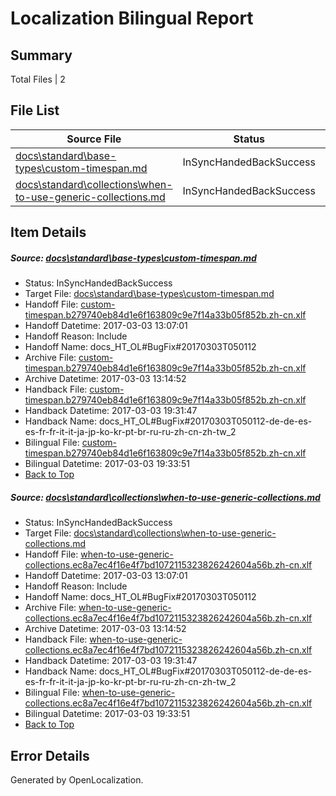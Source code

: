# <a name='report-top'></a> Localization Bilingual Report

## Summary
 Total Files | 2

## File List
 Source File | Status | Details 
 ----------- | ------ | ------- 
 [docs\standard\base-types\custom-timespan.md](https://github.com/dotnet/docs/blob/90fe68f7f3c4b46502b5d3770b1a2d57c6af748a/docs/standard/base-types/custom-timespan.md) | InSyncHandedBackSuccess | [Details](#bec60437d4345decaf38f2bbb9434922ac8896833374)
 [docs\standard\collections\when-to-use-generic-collections.md](https://github.com/dotnet/docs/blob/90fe68f7f3c4b46502b5d3770b1a2d57c6af748a/docs/standard/collections/when-to-use-generic-collections.md) | InSyncHandedBackSuccess | [Details](#bde317c165981775330e1d0d8261d355e2401bc93431)

## Item Details
##### <a name='bec60437d4345decaf38f2bbb9434922ac8896833374'></a> Source: [docs\standard\base-types\custom-timespan.md](https://github.com/dotnet/docs/blob/90fe68f7f3c4b46502b5d3770b1a2d57c6af748a/docs/standard/base-types/custom-timespan.md)
* Status: InSyncHandedBackSuccess
* Target File: [docs\standard\base-types\custom-timespan.md](https://github.com/dotnet/docs.zh-cn/blob/1f9569c5de835350afd06116ed9c719ceea1aedc/docs/standard/base-types/custom-timespan.md)
* Handoff File: [custom-timespan.b279740eb84d1e6f163809c9e7f14a33b05f852b.zh-cn.xlf](https://github.com/dotnet/docs.handoff/blob/406e8740dd998908549c57c85872ec780a130cdf/ol-handoff/dotnet/docs.zh-cn/master/dotnet-core/custom-timespan.b279740eb84d1e6f163809c9e7f14a33b05f852b.zh-cn.xlf)
* Handoff Datetime: 2017-03-03 13:07:01
* Handoff Reason: Include
* Handoff Name: docs_HT_OL#BugFix#20170303T050112
* Archive File: [custom-timespan.b279740eb84d1e6f163809c9e7f14a33b05f852b.zh-cn.xlf](https://github.com/dotnet/docs.handoff/blob/03ce65f61d9731447656e04e57b587817bdd5223/ol-archive/dotnet/docs.zh-cn/master/dotnet-core/custom-timespan.b279740eb84d1e6f163809c9e7f14a33b05f852b.zh-cn.xlf)
* Archive Datetime: 2017-03-03 13:14:52
* Handback File: [custom-timespan.b279740eb84d1e6f163809c9e7f14a33b05f852b.zh-cn.xlf](https://github.com/dotnet/docs.handback/blob/f46cc14e2223b0de35745af0e8fef18a5e14758f/ol-handback/dotnet/docs.zh-cn/master/dotnet-core/custom-timespan.b279740eb84d1e6f163809c9e7f14a33b05f852b.zh-cn.xlf)
* Handback Datetime: 2017-03-03 19:31:47
* Handback Name: docs_HT_OL#BugFix#20170303T050112-de-de-es-es-fr-fr-it-it-ja-jp-ko-kr-pt-br-ru-ru-zh-cn-zh-tw_2
* Bilingual File: [custom-timespan.b279740eb84d1e6f163809c9e7f14a33b05f852b.zh-cn.xlf](https://github.com/dotnet/docs.handback/blob/f46cc14e2223b0de35745af0e8fef18a5e14758f/ol-handback/dotnet/docs.zh-cn/master/dotnet-core/custom-timespan.b279740eb84d1e6f163809c9e7f14a33b05f852b.zh-cn.xlf)
* Bilingual Datetime: 2017-03-03 19:33:51
* [Back to Top](#report-top)

##### <a name='bde317c165981775330e1d0d8261d355e2401bc93431'></a> Source: [docs\standard\collections\when-to-use-generic-collections.md](https://github.com/dotnet/docs/blob/90fe68f7f3c4b46502b5d3770b1a2d57c6af748a/docs/standard/collections/when-to-use-generic-collections.md)
* Status: InSyncHandedBackSuccess
* Target File: [docs\standard\collections\when-to-use-generic-collections.md](https://github.com/dotnet/docs.zh-cn/blob/1f9569c5de835350afd06116ed9c719ceea1aedc/docs/standard/collections/when-to-use-generic-collections.md)
* Handoff File: [when-to-use-generic-collections.ec8a7ec4f16e4f7bd1072115323826242604a56b.zh-cn.xlf](https://github.com/dotnet/docs.handoff/blob/406e8740dd998908549c57c85872ec780a130cdf/ol-handoff/dotnet/docs.zh-cn/master/dotnet-core/when-to-use-generic-collections.ec8a7ec4f16e4f7bd1072115323826242604a56b.zh-cn.xlf)
* Handoff Datetime: 2017-03-03 13:07:01
* Handoff Reason: Include
* Handoff Name: docs_HT_OL#BugFix#20170303T050112
* Archive File: [when-to-use-generic-collections.ec8a7ec4f16e4f7bd1072115323826242604a56b.zh-cn.xlf](https://github.com/dotnet/docs.handoff/blob/03ce65f61d9731447656e04e57b587817bdd5223/ol-archive/dotnet/docs.zh-cn/master/dotnet-core/when-to-use-generic-collections.ec8a7ec4f16e4f7bd1072115323826242604a56b.zh-cn.xlf)
* Archive Datetime: 2017-03-03 13:14:52
* Handback File: [when-to-use-generic-collections.ec8a7ec4f16e4f7bd1072115323826242604a56b.zh-cn.xlf](https://github.com/dotnet/docs.handback/blob/f46cc14e2223b0de35745af0e8fef18a5e14758f/ol-handback/dotnet/docs.zh-cn/master/dotnet-core/when-to-use-generic-collections.ec8a7ec4f16e4f7bd1072115323826242604a56b.zh-cn.xlf)
* Handback Datetime: 2017-03-03 19:31:47
* Handback Name: docs_HT_OL#BugFix#20170303T050112-de-de-es-es-fr-fr-it-it-ja-jp-ko-kr-pt-br-ru-ru-zh-cn-zh-tw_2
* Bilingual File: [when-to-use-generic-collections.ec8a7ec4f16e4f7bd1072115323826242604a56b.zh-cn.xlf](https://github.com/dotnet/docs.handback/blob/f46cc14e2223b0de35745af0e8fef18a5e14758f/ol-handback/dotnet/docs.zh-cn/master/dotnet-core/when-to-use-generic-collections.ec8a7ec4f16e4f7bd1072115323826242604a56b.zh-cn.xlf)
* Bilingual Datetime: 2017-03-03 19:33:51
* [Back to Top](#report-top)


## Error Details

Generated by OpenLocalization.
